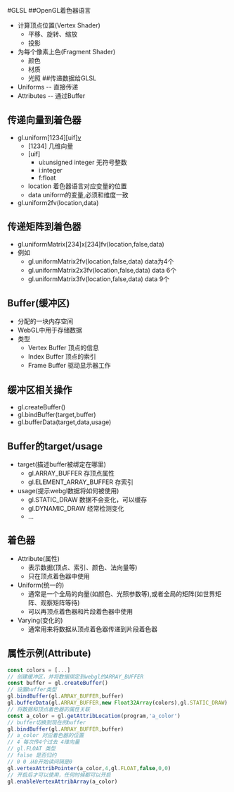 #GLSL
##OpenGL着色器语言
- 计算顶点位置(Vertex Shader)
    - 平移、旋转、缩放
    - 投影
- 为每个像素上色(Fragment Shader)
    - 颜色
    - 材质
    - 光照
##传递数据给GLSL
- Uniforms -- 直接传递
- Attributes -- 通过Buffer

## 传递向量到着色器
- gl.uniform[1234][uif][v](location,data)
    - [1234] 几维向量
    - [uif] 
        - ui:unsigned integer 无符号整数
        - i:integer
        - f:float
    - location 着色器语言对应变量的位置
    - data uniform的变量,必须和维度一致
- gl.uniform2fv(location,data)

## 传递矩阵到着色器
- gl.uniformMatrix[234]x[234]fv(location,false,data)
- 例如
    - gl.uniformMatrix2fv(location,false,data) data为4个
    - gl.uniformMatrix2x3fv(location,false,data) data 6个
    - gl.uniformMatrix3fv(location,false,data) data 9个

## Buffer(缓冲区)
- 分配的一块内存空间
- WebGL中用于存储数据
- 类型
    - Vertex Buffer 顶点的信息
    - Index Buffer 顶点的索引
    - Frame Buffer 驱动显示器工作

## 缓冲区相关操作
- gl.createBuffer()
- gl.bindBuffer(target,buffer)
- gl.bufferData(target,data,usage)

## Buffer的target/usage
- target(描述buffer被绑定在哪里)
    - gl.ARRAY_BUFFER 存顶点属性
    - gl.ELEMENT_ARRAY_BUFFER 存索引
- usage(提示webgl数据将如何被使用)
    - gl.STATIC_DRAW 数据不会变化，可以缓存
    - gl.DYNAMIC_DRAW 经常检测变化
    - ...
    
## 着色器
- Attribute(属性)
    - 表示数据(顶点、索引、颜色、法向量等)
    - 只在顶点着色器中使用
- Uniform(统一的)
    - 通常是一个全局的向量(如颜色、光照参数等),或者全局的矩阵(如世界矩阵、观察矩阵等待)
    - 可以再顶点着色器和片段着色器中使用
- Varying(变化的)
    - 通常用来将数据从顶点着色器传递到片段着色器
    
## 属性示例(Attribute)
```js 
const colors = [...]
// 创建缓冲区，并将数据绑定到webgl的ARRAY_BUFFER
const buffer = gl.createBuffer()
// 设置buffer类型
gl.bindBuffer(gl.ARRAY_BUFFER,buffer)
gl.bufferData(gl.ARRAY_BUFFER,new Float32Array(colors),gl.STATIC_DRAW)
// 将数据和顶点着色器的属性关联
const a_color = gl.getAttribLocation(program,'a_color')
// buffer切换到现在的buffer
gl.bindBuffer(gl.ARRAY_BUFFER,buffer)
// a_color 对应着色器的位置
// 4 每次传4个过去 4维向量
// gl.FLOAT 类型
// false 是否归约
// 0 0 从0开始读间隔是0
gl.vertexAttribPointer(a_color,4,gl.FLOAT,false,0,0)
// 开启后才可以使用，任何时候都可以开启
gl.enableVertexAttribArray(a_color)
```
